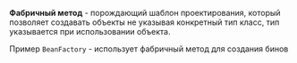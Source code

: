 **Фабричный метод** - порождающий шаблон проектирования, который позволяет создавать объекты не указывая конкретный тип класс, тип указывается при использовании объекта.

Пример `BeanFactory` - использует фабричный метод для создания бинов